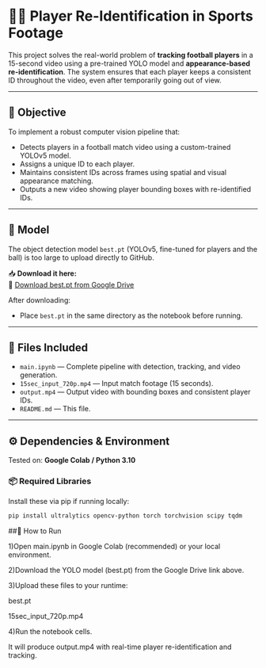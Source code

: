 
# 🏃‍♂️ Player Re-Identification in Sports Footage

This project solves the real-world problem of **tracking football players** in a 15-second video using a pre-trained YOLO model and **appearance-based re-identification**. The system ensures that each player keeps a consistent ID throughout the video, even after temporarily going out of view.

---

## 🎯 Objective

To implement a robust computer vision pipeline that:
- Detects players in a football match video using a custom-trained YOLOv5 model.
- Assigns a unique ID to each player.
- Maintains consistent IDs across frames using spatial and visual appearance matching.
- Outputs a new video showing player bounding boxes with re-identified IDs.

---

## 🧠 Model

The object detection model `best.pt` (YOLOv5, fine-tuned for players and the ball) is too large to upload directly to GitHub.

📥 **Download it here:**  
🔗 [Download best.pt from Google Drive](https://drive.google.com/file/d/1nXDMKv3TDELz2zyKZZtcC4Off0K_g0_Q/view?usp=sharing)

After downloading:
- Place `best.pt` in the same directory as the notebook before running.

---

## 📁 Files Included

- `main.ipynb` — Complete pipeline with detection, tracking, and video generation.
- `15sec_input_720p.mp4` — Input match footage (15 seconds).
- `output.mp4` — Output video with bounding boxes and consistent player IDs.
- `README.md` — This file.

---

## ⚙️ Dependencies & Environment

Tested on: **Google Colab / Python 3.10**

### 📦 Required Libraries

Install these via pip if running locally:

```bash
pip install ultralytics opencv-python torch torchvision scipy tqdm
```


##🚀 How to Run

1)Open main.ipynb in Google Colab (recommended) or your local environment.

2)Download the YOLO model (best.pt) from the Google Drive link above.

3)Upload these files to your runtime:

best.pt

15sec_input_720p.mp4

4)Run the notebook cells.

It will produce output.mp4 with real-time player re-identification and tracking.


